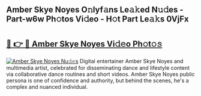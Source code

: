 ## Amber Skye Noyes O𝚗lyf𝚊ns Le𝚊𝚔ed N𝚞𝚍es - Part-w6w Ph𝚘tos Vi𝚍eo - H𝚘t Part Le𝚊𝚔s 0VjFx

# <h2><a href="http://hf5e5u2.feru.top/?c=Amber+Skye+Noyes">🔗 👉 🔴 Amber Skye Noyes Vi𝚍𝚎o Ph𝚘t𝚘𝚜</a></h2>

[![Amber Skye Noyes Nu𝚍𝚎s](https://i.imgur.com/0TWrTi3.gif)](http://hf5e5u2.feru.top/?c=Amber+Skye+Noyes)
Digital entertainer Amber Skye Noyes and multimedia artist, celebrated for disseminating dance and lifestyle content via collaborative dance routines and short videos. Amber Skye Noyes public persona is one of confidence and authority, but behind the scenes, he's a complex and nuanced individual. 
